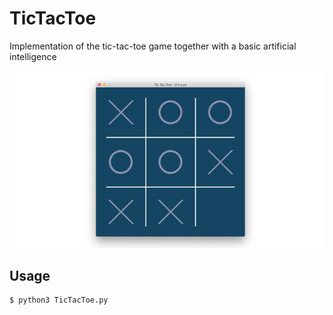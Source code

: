 # TicTacToe
Implementation of the tic-tac-toe game together with a basic artificial intelligence

![](imgs/TicTacToe.jpg)

## Usage

```commandline
$ python3 TicTacToe.py
```

